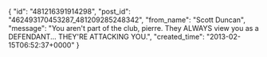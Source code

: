 {
   "id": "481216391914298",
   "post_id": "462493170453287_481209285248342",
   "from_name": "Scott Duncan",
   "message": "You aren't part of the club, pierre. They ALWAYS view you as a DEFENDANT... THEY'RE ATTACKING YOU.",
   "created_time": "2013-02-15T06:52:37+0000"
 }
